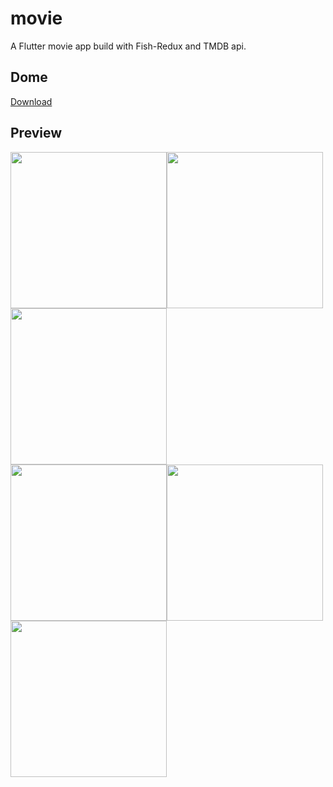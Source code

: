 # movie

A Flutter movie app build with Fish-Redux and TMDB api.  
## Dome
<a href='https://raw.githubusercontent.com/o1298098/Flutter-Movie/master/build/app/outputs/apk/release/app-release.apk'>Download</a>
## Preview 
<img src="https://github.com/o1298098/Flutter-Movie/blob/master/srceenshot/ios1.png" width="250"><img src="https://github.com/o1298098/Flutter-Movie/blob/master/srceenshot/ios2.png" width="250"><img src="https://github.com/o1298098/Flutter-Movie/blob/master/srceenshot/ios3.png" width="250">  
<img src="https://github.com/o1298098/Flutter-Movie/blob/master/srceenshot/ios4.png" width="250"><img src="https://github.com/o1298098/Flutter-Movie/blob/master/srceenshot/ios5.png" width="250"><img src="https://github.com/o1298098/Flutter-Movie/blob/master/srceenshot/ios6.png" width="250">  
